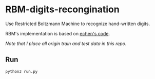 # RBM-digits-recongination 

Use Restricted Boltzmann Machine to recognize hand-written digits.

RBM's implementation is based on [echen's code](https://github.com/echen/restricted-boltzmann-machines).

*Note that I place all origin train and test data in this repo.*

## Run

``` bash
python3 run.py

